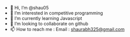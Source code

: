 - 👋 Hi, I’m @shau05
- 👀 I’m interested in competitive programming
- 🌱 I’m currently learning Javascript
- 💞️ I’m looking to collaborate on github
- 📫 How to reach me : Email : shaurabh325@gmail.com 

<!---
shau05/shau05 is a ✨ special ✨ repository because its `README.md` (this file) appears on your GitHub profile.
You can click the Preview link to take a look at your changes.
--->
